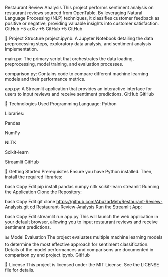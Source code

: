 Restaurant Review Analysis
This project performs sentiment analysis on restaurant reviews sourced from OpenTable. By leveraging Natural Language Processing (NLP) techniques, it classifies customer feedback as positive or negative, providing valuable insights into customer satisfaction.
GitHub
+5
arXiv
+5
GitHub
+5
GitHub

📂 Project Structure
project.ipynb: A Jupyter Notebook detailing the data preprocessing steps, exploratory data analysis, and sentiment analysis implementation.

main.py: The primary script that orchestrates the data loading, preprocessing, model training, and evaluation processes.

comparison.py: Contains code to compare different machine learning models and their performance metrics.

app.py: A Streamlit application that provides an interactive interface for users to input reviews and receive sentiment predictions.
GitHub
GitHub

🧰 Technologies Used
Programming Language: Python

Libraries:

Pandas

NumPy

NLTK

Scikit-learn

Streamlit
GitHub

🚀 Getting Started
Prerequisites
Ensure you have Python installed. Then, install the required libraries:

bash
Copy
Edit
pip install pandas numpy nltk scikit-learn streamlit
Running the Application
Clone the Repository:

bash
Copy
Edit
git clone https://github.com/AbuzarMeh/Restaurant-Review-Analysis.git
cd Restaurant-Review-Analysis
Run the Streamlit App:

bash
Copy
Edit
streamlit run app.py
This will launch the web application in your default browser, allowing you to input restaurant reviews and receive sentiment predictions.

📊 Model Evaluation
The project evaluates multiple machine learning models to determine the most effective approach for sentiment classification. Details of the model performances and comparisons are documented in comparison.py and project.ipynb.
GitHub

📄 License
This project is licensed under the MIT License. See the LICENSE file for details.
